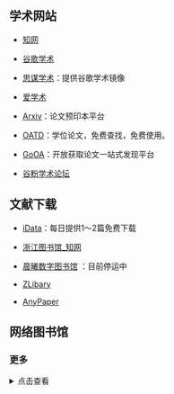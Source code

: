 ## 学术网站

- [知网](https://www.cnki.net/)

- [谷歌学术](https://scholar.google.com/)

- [思谋学术](https://ac.scmor.com/)：提供谷歌学术镜像

- [爱学术](https://www.ixueshu.com/)

- [Arxiv](https://arxiv.org/)：论文预印本平台

- [OATD](https://oatd.org/)：学位论文，免费查找，免费使用。

- [GoOA](http://gooa.las.ac.cn/)：开放获取论文一站式发现平台

- [谷粉学术论坛](http://bbs.99lb.net/)

## 文献下载

- [iData](https://www.cn-ki.net/)：每日提供1～2篇免费下载

- [浙江图书馆_知网](http://zjisa.zjlib.cn/login.jspx?returnUrl=http://zjisa.zjlib.cn/sso/auth.jsp?returnUrl=http://10.18.17.173/kns55/&appFlag=null&libCode=zjlib&elecId=E1CA8CA4AFD46557E040007F01001A9B)

- [晨曦数字图书馆](https://31sanyi.neocities.org/zwsjk.html) ：目前停运中

- [ZLibary](http://libgen.bban.top/)

- [AnyPaper](https://ifish.fun/paper/search)

<!-- ## 综合

- [超星云盘](http://pan-yz.chaoxing.com/pcuserpan/index) -->

## 网络图书馆


### 更多

<details>
<summary>点击查看</summary>

| 序号  |                数据库名称                | 访问网址                                                                                                           | 免费访问方式                                                             |
| :---: | :--------------------------------------: | :----------------------------------------------------------------------------------------------------------------- | :----------------------------------------------------------------------- |
|   1   |          北大法意案例教学数据库          | [http://www.lawyee.org/](http://www.lawyee.org/user/AutoLoginByIP.asp)                                             | 账号密码为：`sxcjlaw`                                                    |
|   2   |            北大法宝法律数据库            | [https://www.pkulaw.com](https://www.pkulaw.com/)                                                                  | 账号：山西财经大学<br />密码：123456                                     |
|   3   |             碧虚文化管理系统             | [http://www.bixu.me/](http://www.bixu.me/)                                                                         | 账号密码：bixu2020                                                       |
|   4   |               超星电子图书               | [http://www.sslibrary.com](http://www.sslibrary.com/)                                                              | 账号：sxcj  密码：sxcjdx@0318                                            |
|   5   |            畅想之星光盘数据库            | [http://www.bj.cxstar.cn/bookcd/index/index.do](http://www.bj.cxstar.cn/bookcd/index/index.do)                     | 账号：sxcjdx 密码：111111                                                |
|   6   |                 超星期刊                 | [http://qikan.chaoxing.com/](http://qikan.chaoxing.com/)                                                           | 无须账密  全库免费开放访问                                               |
|   7   |               超星名师讲坛               | [https://ssvideo.superlib.com](https://ssvideo.superlib.com/)                                                      | 单位：山西财经大学<br />账号：sxcj 密码：sxcjdx@0318                     |
|   8   |           多媒体视频资源数据库           | [http://legend.xianzhiwang.cn/](http://legend.xianzhiwang.cn/)                                                     | 无须账密  全库免费开放访问                                               |
|   9   |                读秀知识库                | [http://www.duxiu.com](http://www.duxiu.com/)                                                                      | 账号：sxcj  密码：sxcjdx@0318<br />账号: sxstsg2　密码: sxst#09072@dx    |
|  10   |                 E线图情                  | [http://www.chinalibs.net/](http://www.chinalibs.net/)                                                             | 账号密码：exiantuqing2020                                                |
|  11   |             方略知识管理系统             | [http://sxufe.firstlight.cn/](http://sxufe.firstlight.cn/)或[http://www.firstlight.cn/](http://www.firstlight.cn/) | 账号密码：fanglve2020                                                    |
|  12   |            法源法律数字图书馆            | [http://www.sslawy.com](http://www.sslawy.com/)                                                                    | 单位编码：sxcjdx<br />账号：814371@lawy.org 密码：21675605               |
|  13   |             国研网（教育版）             | [http://www.drcnet.com.cn](http://www.drcnet.com.cn/)                                                              | 全库免费开放访问                                                         |
|  14   |            经济学教研资源系统            | [http://www.e-courses.cn/NRE/](http://www.e-courses.cn/NRE/)                                                       | 部分开放                                                                 |
|  15   |                起点考研网                | [http://www.yjsexam.com](http://www.yjsexam.com/)                                                                  | 微信关注公众号注册可访问                                                 |
|  16   |              锐思金融数据库              | [网址](http://www1.resset.cn:8080/product/UserLogin?loginName=sxcj&loginPwd=sxcj)                                  | 无须账密  全库免费开放访问                                               |
|  17   |      人大复印报刊资料数据库信息系统      | [http://www.rdfybk.com/](http://www.rdfybk.com/)                                                                   | 账号：pingan2020密码：pingan2020                                         |
|  18   |            锐思宏观经济数据库            | [网址](http://res.resset.com/MADB/login/login.action?loginName=sxcjlib&loginPwd=sxcjlib)                           | 无须账密  全库免费开放访问                                               |
|  19   |              世界艺术鉴赏库              | [http://www.artlib.cn/](http://www.artlib.cn/)                                                                     | 账号密码：we2020                                                         |
|  20   |           万方数据知识服务平台           | http://www.wanfangdata.com.cn/index.html                                                                           | 账号密码：hnkjxy001、002、003……020                                       |
|  21   |                网上报告厅                | [https://wb.bjadks.com](https://wb.bjadks.com/)                                                                    | 无须账密  全库免费开放访问                                               |
|  22   |                 微信课堂                 | [http://wkpc.youan.tv](http://wkpc.youan.tv/)                                                                      | 远程账密开放访问（用户名：sxcd  密码：sxcd）                             |
|  23   |            WIND中国金融数据库            | [http://www.wind.com.cn/download.htm](http://www.wind.com.cn/download.htm)                                         | 无须账密  全库免费开放访问                                               |
|  24   |        万方数据知识资源云服务系统        | [http://g.wanfangdata.com.cn](http://g.wanfangdata.com.cn/)                                                        | 账号密码：wfsxcjdx2020                                                   |
|  25   |         维普中文期刊服务平台7.0          | [http://qikan.cqvip.com/](http://qikan.cqvip.com/)                                                                 | 无须账密  全库免费开放访问                                               |
|  26   |               万方创新助手               | [http://stads.infosoft.cc/](http://stads.infosoft.cc/)                                                             | 无须账密  全库免费开放访问                                               |
|  27   |                  学舟网                  | [http://xzw.youan.tv](http://xzw.youan.tv/)                                                                        | 无须账密  全库免费开放访问                                               |
|  28   |           新时代党政视频资源库           | [http://114.112.103.90](http://114.112.103.90/)                                                                    | 全库免费开放访问                                                         |
|  29   |       银符考试模拟题库应用系统B12        | [http://www.yfzxmn.com](http://www.yfzxmn.com/)                                                                    | wap端用户自行注册即可免费使用                                            |
|  30   |         雅乐国际教育视频数据库库         | [http://gjjy.yalejy.com](http://gjjy.yalejy.com/)                                                                  | 无须账密  全库免费开放访问                                               |
|  31   |             云舟知识服务系统             | [http://yz.chaoxing.com/](http://yz.chaoxing.com/)                                                                 | 无须账密  全库免费开放访问                                               |
|  32   |            中国权威经济论文库            | [http://thesis.cei.cn/modules/default.aspx](http://thesis.cei.cn/modules/default.aspx)                             | 无须账密  全库免费开放访问                                               |
|  33   | 中新金桥计算机技能自助式网络视频学习系统 | [http://zxjq.softtone.cn](http://zxjq.softtone.cn/)                                                                | VPN登录注册后全网访问                                                    |
|  34   |            中经专网（教育版）            | [http://ibe.cei.gov.cn/](http://www.lawyee.org/user/AutoLoginByIP.asp)                                             | 无须账密  全库免费开放访问                                               |
|  35   |            正保会计视频数据库            | [http://library.chnedu.com/CM/payment.html](http://library.chnedu.com/CM/payment.html)                             | 1. 登录<br />2. 输入：户名：wuhan2020，密码：jiayou2020<br />3. 再次登录 |
|  36   |      中科VIPExam考试学习资源数据库       | [http://www.vipexam.cn](http://www.vipexam.cn/)                                                                    | 无须账密 全库免费开放访问                                                |
|  37   |             中国知网研学平台             | [http://x.cnki.net](http://x.cnki.net/)                                                                            | 无须账密 全库免费开放访问                                                |
|  38   |            全球智库资讯数据库            | [http://tt.sciinfo.cn](http://tt.sciinfo.cn/)                                                                      | 无须账密 全库免费开放访问                                                |

</details>
